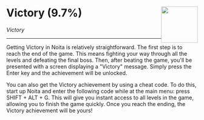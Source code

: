 # Victory (9.7%) <img style="float: right;" src="https://cdn.cloudflare.steamstatic.com/steamcommunity/public/images/apps/881100/0ce1e76c000037efd33d90d20bfa1b8c373b2e3a.jpg" width="96" height="96">

_Victory_

---

Getting Victory in Noita is relatively straightforward. The first step is to reach the end of the game. This means fighting your way through all the levels and defeating the final boss. Then, after beating the game, you'll be presented with a screen displaying a "Victory" message. Simply press the Enter key and the achievement will be unlocked.

You can also get the Victory achievement by using a cheat code. To do this, start up Noita and enter the following code while at the main menu: press SHIFT + ALT + G. This will give you instant access to all levels in the game, allowing you to finish the game quickly. Once you reach the ending, the Victory achievement will be yours!